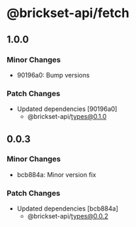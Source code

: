# @brickset-api/fetch

## 1.0.0

### Minor Changes

- 90196a0: Bump versions

### Patch Changes

- Updated dependencies [90196a0]
  - @brickset-api/types@0.1.0

## 0.0.3

### Minor Changes

- bcb884a: Minor version fix

### Patch Changes

- Updated dependencies [bcb884a]
  - @brickset-api/types@0.0.2
